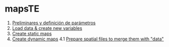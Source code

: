 # mapsTE
1. [Preliminares y definición de parámetros](https://github.com/bc3LC/mapsTE/blob/48143565451a3f7faadee091c898b0856f9b1bc7/mapas.R#L15)
2. [Load data & create new variables](https://github.com/bc3LC/mapsTE/blob/48143565451a3f7faadee091c898b0856f9b1bc7/mapas.R#L62)
3. [Create static maps](https://github.com/bc3LC/mapsTE/blob/48143565451a3f7faadee091c898b0856f9b1bc7/mapas.R#L93)
4. [Create dynamic maps](https://github.com/bc3LC/mapsTE/blob/48143565451a3f7faadee091c898b0856f9b1bc7/mapas.R#L391)
4.1 [Prepare spatial files to merge them with "data"](https://github.com/bc3LC/mapsTE/blob/48143565451a3f7faadee091c898b0856f9b1bc7/mapas.R#L394)
